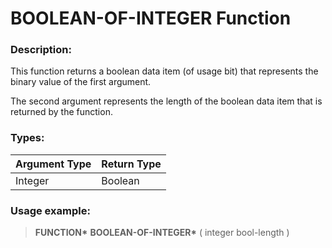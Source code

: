 # BOOLEAN-OF-INTEGER Function

### Description:

This function returns a boolean data item (of usage bit) that represents the binary
value of the first argument.

The second argument represents the length of the boolean data item that is returned
by the function.

### Types:

| Argument Type | Return Type |
| ------------- | ----------- |
| Integer       | Boolean     |

### Usage example:

> **FUNCTION\*** **BOOLEAN-OF-INTEGER\*** ( integer bool-length )
